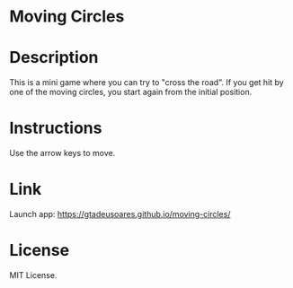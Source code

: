 # Moving Circles
# Description
This is a mini game where you can try to "cross the road". If you get hit by one of the moving circles, you start again from the initial position. 
# Instructions
Use the arrow keys to move.
# Link
Launch app: https://gtadeusoares.github.io/moving-circles/
# License
MIT License.
